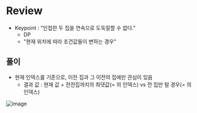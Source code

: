 # Review
- Keypoint : "인접한 두 집을 연속으로 도둑질할 수 없다."
  - DP
  - "현재 위치에 따라 조건값들이 변하는 경우"

## 풀이
- 현재 인덱스를 기준으로, 이전 집과 그 이전의 집에만 관심이 있음
  - 결과 값 : 현재 값 + 전전집까지의 최댓값(= 의 인덱스) vs 전 집만 털 경우(= 의 인덱스)

![image](https://github.com/eunbileeme/algorithm/assets/103405457/aee93324-0785-47ce-9928-268a38a3ff8e)
